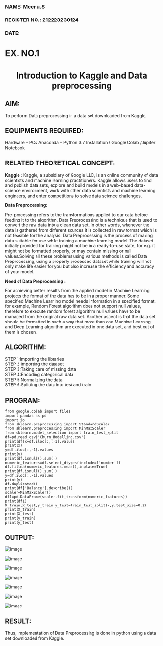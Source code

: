 <H3>NAME: Meenu.S</H3>
<H3>REGISTER NO.: 212223230124</H3>
<H3>DATE: </H3>
<H1>EX. NO.1</H1>
<H1 ALIGN =CENTER> Introduction to Kaggle and Data preprocessing</H1>

## AIM:

To perform Data preprocessing in a data set downloaded from Kaggle.

## EQUIPMENTS REQUIRED:
Hardware – PCs
Anaconda – Python 3.7 Installation / Google Colab /Jupiter Notebook

## RELATED THEORETICAL CONCEPT:

**Kaggle :**
Kaggle, a subsidiary of Google LLC, is an online community of data scientists and machine learning practitioners. Kaggle allows users to find and publish data sets, explore and build models in a web-based data-science environment, work with other data scientists and machine learning engineers, and enter competitions to solve data science challenges.

**Data Preprocessing:**

Pre-processing refers to the transformations applied to our data before feeding it to the algorithm. Data Preprocessing is a technique that is used to convert the raw data into a clean data set. In other words, whenever the data is gathered from different sources it is collected in raw format which is not feasible for the analysis.
Data Preprocessing is the process of making data suitable for use while training a machine learning model. The dataset initially provided for training might not be in a ready-to-use state, for e.g. it might not be formatted properly, or may contain missing or null values.Solving all these problems using various methods is called Data Preprocessing, using a properly processed dataset while training will not only make life easier for you but also increase the efficiency and accuracy of your model.

**Need of Data Preprocessing :**

For achieving better results from the applied model in Machine Learning projects the format of the data has to be in a proper manner. Some specified Machine Learning model needs information in a specified format, for example, Random Forest algorithm does not support null values, therefore to execute random forest algorithm null values have to be managed from the original raw data set.
Another aspect is that the data set should be formatted in such a way that more than one Machine Learning and Deep Learning algorithm are executed in one data set, and best out of them is chosen.


## ALGORITHM:
STEP 1:Importing the libraries<BR>
STEP 2:Importing the dataset<BR>
STEP 3:Taking care of missing data<BR>
STEP 4:Encoding categorical data<BR>
STEP 5:Normalizing the data<BR>
STEP 6:Splitting the data into test and train<BR>

##  PROGRAM:
~~~
from google.colab import files
import pandas as pd
import io
from sklearn.preprocessing import StandardScaler
from sklearn.preprocessing import MinMaxScaler
from sklearn.model_selection import train_test_split
df=pd.read_csv('Churn_Modelling.csv')
print(df)x=df.iloc[:,:-1].values
print(x)
y=df.iloc[:,-1].values
print(y)
print(df.isnull().sum())
numeric_features=df.select_dtypes(include=['number'])
df.fillna(numeric_features.mean(),inplace=True)
print(df.isnull().sum())
y=df.iloc[:,-1].values
print(y)
df.duplicated()
print(df['Balance'].describe())
scaler=MinMaxScaler()
df1=pd.DataFrame(scaler.fit_transform(numeric_features))
print(df1)
X_train,X_test,y_train,y_test=train_test_split(x,y,test_size=0.2)
print(X_train)
print(X_test)
print(y_train)
print(y_test)
~~~


## OUTPUT:
![image](https://github.com/user-attachments/assets/f947c35d-47d6-49a9-ad7e-79d794799b5d)

![image](https://github.com/user-attachments/assets/f07e16b4-01d5-46fe-ab2d-59bd6bd029ec)

![image](https://github.com/user-attachments/assets/6d6de0b1-7f0a-4585-8c5e-3b60f5a3a33e)

![image](https://github.com/user-attachments/assets/0096e36c-fedd-46ca-b87a-a4cac1cfb8ee)

![image](https://github.com/user-attachments/assets/b65c1fb8-d986-4e65-9d9a-fc794be97ce7)

![image](https://github.com/user-attachments/assets/7b2ea056-8c96-41d2-83e0-3b7a946ccbb9)

![image](https://github.com/user-attachments/assets/f94a4308-2913-4db7-ab4e-3bf806ab9f78)



## RESULT:
Thus, Implementation of Data Preprocessing is done in python  using a data set downloaded from Kaggle.


